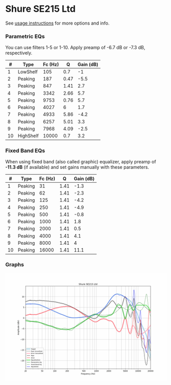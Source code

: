 # Shure SE215 Ltd
See [usage instructions](https://github.com/jaakkopasanen/AutoEq#usage) for more options and info.

### Parametric EQs
You can use filters 1-5 or 1-10. Apply preamp of -6.7 dB or -7.3 dB, respectively.

|   # | Type      |   Fc (Hz) |    Q |   Gain (dB) |
|-----|-----------|-----------|------|-------------|
|   1 | LowShelf  |       105 | 0.7  |        -1   |
|   2 | Peaking   |       187 | 0.47 |        -5.5 |
|   3 | Peaking   |       847 | 1.41 |         2.7 |
|   4 | Peaking   |      3342 | 2.66 |         5.7 |
|   5 | Peaking   |      9753 | 0.76 |         5.7 |
|   6 | Peaking   |      4027 | 6    |         1.7 |
|   7 | Peaking   |      4933 | 5.86 |        -4.2 |
|   8 | Peaking   |      6257 | 5.01 |         3.3 |
|   9 | Peaking   |      7968 | 4.09 |        -2.5 |
|  10 | HighShelf |     10000 | 0.7  |         3.2 |

### Fixed Band EQs
When using fixed band (also called graphic) equalizer, apply preamp of **-11.3 dB** (if available) and set gains manually with these parameters.

|   # | Type    |   Fc (Hz) |    Q |   Gain (dB) |
|-----|---------|-----------|------|-------------|
|   1 | Peaking |        31 | 1.41 |        -1.3 |
|   2 | Peaking |        62 | 1.41 |        -2.3 |
|   3 | Peaking |       125 | 1.41 |        -4.2 |
|   4 | Peaking |       250 | 1.41 |        -4.9 |
|   5 | Peaking |       500 | 1.41 |        -0.8 |
|   6 | Peaking |      1000 | 1.41 |         1.8 |
|   7 | Peaking |      2000 | 1.41 |         0.5 |
|   8 | Peaking |      4000 | 1.41 |         4.1 |
|   9 | Peaking |      8000 | 1.41 |         4   |
|  10 | Peaking |     16000 | 1.41 |        11.1 |

### Graphs
![](./Shure%20SE215%20Ltd.png)
